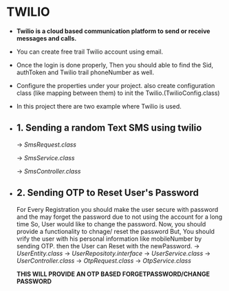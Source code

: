 # TWILIO

- **Twilio is a cloud based communication platform to send or receive messages and calls.**
- You can create free trail Twilio account using email.
- Once the login is done properly, Then you should able to find the Sid, authToken and Twilio trail phoneNumber as well.
- Configure the properties under your project. also create configuration class (like mapping between them) to init the Twilio.(TwilioConfig.class)
- In this project there are two example where Twilio is used.
- ## 1. Sending a random Text SMS using twilio
     -> _SmsRequest.class_

     -> _SmsService.class_

     -> _SmsController.class_
- ## 2. Sending OTP to Reset User's Password
     For Every Registration you should make the user secure with password and the may forget the password due to not using the account for a long time
     So, User would like to change the password.
     Now, you should provide a functionality to chnage/ reset the password
      But, You should vrify the user with his personal information like mobileNumber by sending OTP.
     then the User can Reset with the newPassword.
     -> _UserEntity.class_
     -> _UserRepositoty.interface_
     -> _UserService.class_
     -> _UserController.class_
     -> _OtpRequest.class_
     -> _OtpService.class_

     **THIS WILL PROVIDE AN OTP BASED FORGETPASSWORD/CHANGE PASSWORD**

